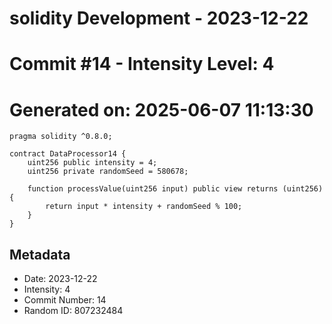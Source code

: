 ﻿# solidity Development - 2023-12-22
# Commit #14 - Intensity Level: 4
# Generated on: 2025-06-07 11:13:30
```solidity
pragma solidity ^0.8.0;

contract DataProcessor14 {
    uint256 public intensity = 4;
    uint256 private randomSeed = 580678;

    function processValue(uint256 input) public view returns (uint256) {
        return input * intensity + randomSeed % 100;
    }
}
```
## Metadata
- Date: 2023-12-22
- Intensity: 4
- Commit Number: 14
- Random ID: 807232484
